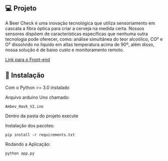 ## 💻 Projeto

A Beer Check é uma inovação tecnológica que utiliza sensoriamento em cascata a fibra óptica para criar a cerveja na medida certa.  Nossos sensores dispõem de características específicas que nenhuma outra tecnologia pode oferecer, como: análise simultânea do teor alcoólico, CO² e O² dissolvido no líquido em altas temperatura acima de 90º, além disso, nossa solução é de baixo custo e monitoramento remoto.


[Link para o Front-end](https://github.com/itsaleplets/hackathonAmbev)

## :hammer: Instalação

Com o Python >= 3.0 instalado

Arquivo arduino Uno chamado:

```
Ambev_Havk_V2.ino
```

Dentro da pasta do projeto execute

Instalação dos pacotes:

```
pip install -r requirements.txt
```

Rodando a Aplicação:

```
python app.py
```

